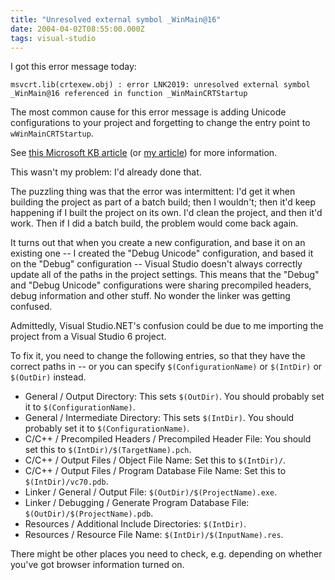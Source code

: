 ```yaml
---
title: "Unresolved external symbol _WinMain@16"
date: 2004-04-02T08:55:00.000Z
tags: visual-studio
---
```

I got this error message today:

```
msvcrt.lib(crtexew.obj) : error LNK2019: unresolved external symbol _WinMain@16 referenced in function _WinMainCRTStartup
```

The most common cause for this error message is adding Unicode configurations to your project and forgetting to change
the entry point to `wWinMainCRTStartup`.

See [this Microsoft KB article](http://support.microsoft.com/default.aspx?scid=kb;EN-US;125750) (or [my article](/node/view/135)) for more information.

This wasn't my problem: I'd already done that.

The puzzling thing was that the error was intermittent: I'd get it when building the project as part of a batch build;
then I wouldn't; then it'd keep happening if I built the project on its own. I'd clean the project, and then it'd work.
Then if I did a batch build, the problem would come back again.

It turns out that when you create a new configuration, and base it on an existing one -- I created the "Debug Unicode"
configuration, and based it on the "Debug" configuration -- Visual Studio doesn't always correctly update all of the
paths in the project settings. This means that the "Debug" and "Debug Unicode" configurations were sharing precompiled
headers, debug information and other stuff. No wonder the linker was getting confused.

Admittedly, Visual Studio.NET's confusion could be due to me importing the project from a Visual Studio 6 project.

To fix it, you need to change the following entries, so that they have the correct paths in -- or you can specify
`$(ConfigurationName)` or `$(IntDir)` or `$(OutDir)` instead.

- General / Output Directory: This sets `$(OutDir)`. You should probably set it to `$(ConfigurationName)`.
- General / Intermediate Directory: This sets `$(IntDir)`. You should probably set it to `$(ConfigurationName)`.
- C/C++ / Precompiled Headers / Precompiled Header File: You should set this to `$(IntDir)/$(TargetName).pch`.
- C/C++ / Output Files / Object File Name: Set this to `$(IntDir)/`.
- C/C++ / Output Files / Program Database File Name: Set this to `$(IntDir)/vc70.pdb`.
- Linker / General / Output File: `$(OutDir)/$(ProjectName).exe`.
- Linker / Debugging / Generate Program Database File: `$(OutDir)/$(ProjectName).pdb`.
- Resources / Additional Include Directories: `$(IntDir)`.
- Resources / Resource File Name: `$(IntDir)/$(InputName).res`.

There might be other places you need to check, e.g. depending on whether you've got browser information turned on.
